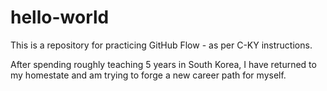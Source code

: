 # hello-world
This is a repository for practicing GitHub Flow - as per C-KY instructions.

After spending roughly teaching 5 years in South Korea, I have returned to my homestate and am trying to forge a new career path for myself.
